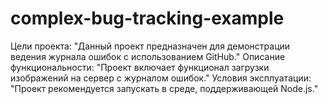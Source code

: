 # complex-bug-tracking-example
Цели проекта: "Данный проект предназначен для демонстрации ведения журнала ошибок с использованием GitHub."
Описание функциональности: "Проект включает функционал загрузки изображений на сервер с журналом ошибок."
Условия эксплуатации: "Проект рекомендуется запускать в среде, поддерживающей Node.js."
